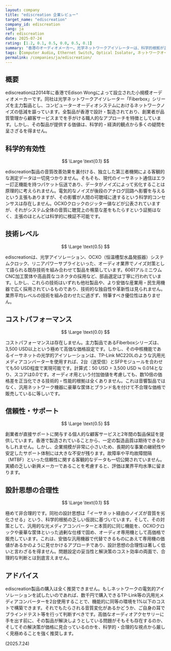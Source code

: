 ```yaml
---
layout: company
title: "ediscreation 企業レビュー"
target_name: "ediscreation"
company_id: ediscreation
lang: ja
ref: ediscreation
date: 2025-07-24
rating: [1.2, 0.1, 0.5, 0.0, 0.5, 0.1]
summary: "香港のオーディオメーカー。光学ネットワークアイソレーターは、科学的根拠が乏しく、汎用技術で代替可能なためコストパフォーマンスは皆無。専用機としての価値は認められない。"
tags: [Computer Audio, Ethernet Switch, Optical Isolator, ネットワークオーディオ, 香港]
permalink: /companies/ja/ediscreation/
---
```

## 概要

ediscreationは2014年に香港でEdison Wongによって設立された小規模オーディオメーカーです。同社は光学ネットワークアイソレーター「Fiberbox」シリーズを主力製品とし、コンピューターオーディオシステムにおけるネットワークノイズの低減を謳っています。全製品が香港で設計・製造されており、創業者が品質管理から顧客サービスまでを手がける職人的なアプローチを特徴としています。しかし、その製品が提供する価値は、科学的・経済的観点から多くの疑問を呈さざるを得ません。

## 科学的有効性

$$ \Large \text{0.1} $$

ediscreation製品の音質改善効果を裏付ける、独立した第三者機関による客観的な測定データは一切見つかりません。そもそも、現代のイーサネット通信はエラー訂正機能を持つパケット伝送であり、データがノイズによって劣化することは原理的に考えられません。電気的なノイズが後段のアナログ回路へ影響を与えるという主張もありますが、その影響が人間の可聴域に達するという科学的コンセンサスは存在しません。OCXOクロックのジッター値などが公表されていますが、それがシステム全体の音質に聴覚上の有意な差をもたらすという証拠はなく、主張のほとんどは科学的に検証不可能です。

## 技術レベル

$$ \Large \text{0.5} $$

ediscreationは、光学アイソレーション、OCXO（恒温槽型水晶発振器）システムクロック、リニアパワーサプライといった、オーディオ業界でノイズ対策として語られる既存技術を組み合わせて製品を構築しています。6061アルミニウムCNC加工筐体や高品質なコネクタの採用など、部品選定は丁寧に行われています。しかし、これらの技術はいずれも他社製品や、より安価な産業用・民生用機器で広く採用されているものであり、技術的な独自性や革新性は見られません。業界平均レベルの技術を組み合わせたに過ぎず、特筆すべき優位性はありません。

## コストパフォーマンス

$$ \Large \text{0.0} $$

コストパフォーマンスは存在しません。主力製品であるFiberboxシリーズは、3,500 USD以上という極めて高価な価格設定です。しかし、その中核機能であるイーサネットの光学的アイソレーションは、TP-Link MC220Lのような汎用光メディアコンバーターを使用すれば、2台（送受信）とSFPモジュールを合わせても50 USD程度で実現可能です。計算式：50 USD ÷ 3,500 USD ≒ 0.014となり、スコアは0.0です。オーディオ用という付加価値を考慮しても、数10倍の価格差を正当化できる技術的・性能的根拠は全くありません。これは音響製品ではなく、汎用ネットワーク機器に豪華な筐体とブランド名を付けて不合理な価格で販売しているに等しいです。

## 信頼性・サポート

$$ \Large \text{0.5} $$

創業者が直接サポートに関与する個人的な顧客サービスと2年間の製品保証を提供しています。香港で製造されていることから、一定の製造品質は期待できるかもしれません。しかし、企業規模が非常に小さいため、長期的な事業の継続性や安定したサポート体制には大きな不安が残ります。故障率や平均故障間隔（MTBF）といった信頼性に関する客観的なデータも一切公開されていません。実績の乏しい新興メーカーであることを考慮すると、評価は業界平均水準に留まります。

## 設計思想の合理性

$$ \Large \text{0.1} $$

極めて非合理的です。同社の設計思想は「イーサネット経由のノイズが音質を劣化させる」という、科学的根拠の乏しい仮説に基づいています。そして、その対策として、汎用的な光メディアコンバーターと本質的に同じ機能を、OCXOクロックや豪華な筐体といった過剰な仕様で固め、オーディオ専用機として高価格で販売しています。これは、安価な汎用機器で代替できるものにあえて専用機の価値があるかのように見せかけるアプローチであり、設計思想の合理性は著しく低いと言わざるを得ません。問題設定の妥当性と解決策のコスト効率の両面で、合理的な判断とは到底言えません。

## アドバイス

ediscreation製品の購入は全く推奨できません。もしネットワークの電気的アイソレーションを試したいのであれば、数千円で購入できるTP-Link等の汎用光メディアコンバーターを2台使用することで、機能的に同等の環境を1%以下のコストで構築できます。それでもたらされる音質変化があるかどうか、ご自身の耳でブラインドテスト等を行って判断すべきです。高価なオーディオアクセサリーに手を出す前に、その製品が解決しようとしている問題がそもそも存在するのか、そしてその解決策が価格に見合っているのかを、科学的・合理的な視点から厳しく見極めることを強く推奨します。

(2025.7.24)
